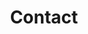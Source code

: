 ---
title: Contact
header-title: Get in touch
description: Whether you'd like a website, to collaborate with me, or anything. I'd love to hear from you!
layout: contact
order: 4
featuredImg: /contact_background.jpg
---